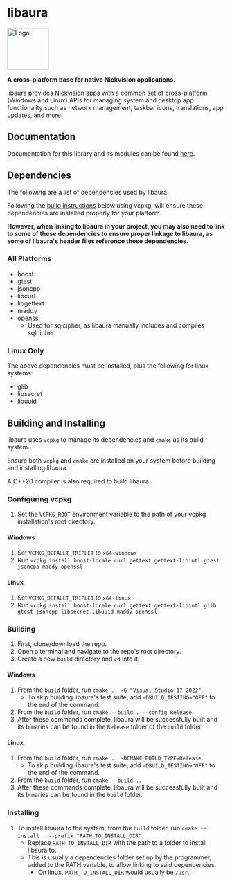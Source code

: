 # libaura

<img width='96' height='96' alt='Logo' src='resources/logo.png'/>

**A cross-platform base for native Nickvision applications.**

libaura provides Nickvision apps with a common set of cross-platform (Windows and Linux) APIs for managing system and desktop app functionality such as network management, taskbar icons, translations, app updates, and more.

## Documentation

Documentation for this library and its modules can be found [here](/docs).

## Dependencies
The following are a list of dependencies used by libaura. 

Following the [build instructions](#building-and-installing) below using vcpkg, will ensure these dependencies are installed properly for your platform.

**However, when linking to libaura in your project, you may also need to link to some of these dependencies to ensure proper linkage to libaura, as some of libaura's header files reference these dependencies.**

### All Platforms
- boost
- gtest
- jsoncpp
- libcurl
- libgettext
- maddy
- openssl
    - Used for sqlcipher, as libaura manually includes and compiles sqlcipher.

### Linux Only
The above dependencies must be installed, plus the following for linux systems:
- glib
- libsecret
- libuuid

## Building and Installing
libaura uses `vcpkg` to manage its dependencies and `cmake` as its build system.

Ensure both `vcpkg` and `cmake` are installed on your system before building and installing libaura.

A C++20 compiler is also required to build libaura.

### Configuring vcpkg
1. Set the `VCPKG_ROOT` environment variable to the path of your vcpkg installation's root directory.
#### Windows
1. Set `VCPKG_DEFAULT_TRIPLET` to `x64-windows`
1. Run `vcpkg install boost-locale curl gettext gettext-libintl gtest jsoncpp maddy openssl`
#### Linux
1. Set `VCPKG_DEFAULT_TRIPLET` to `x64-linux`
1. Run `vcpkg install boost-locale curl gettext gettext-libintl glib gtest jsoncpp libsecret libuuid maddy openssl`

### Building
1. First, clone/download the repo.
1. Open a terminal and navigate to the repo's root directory.
1. Create a new `build` directory and `cd` into it. 
#### Windows
1. From the `build` folder, run `cmake .. -G "Visual Studio 17 2022"`.
    - To skip building libaura's test suite, add `-DBUILD_TESTING="OFF"` to the end of the command.
1. From the `build` folder, run `cmake --build . --config Release`.
1. After these commands complete, libaura will be successfully built and its binaries can be found in the `Release` folder of the `build` folder.
#### Linux
1. From the `build` folder, run `cmake .. -DCMAKE_BUILD_TYPE=Release`.
    - To skip building libaura's test suite, add `-DBUILD_TESTING="OFF"` to the end of the command.
1. From the `build` folder, run `cmake --build .`.
1. After these commands complete, libaura will be successfully built and its binaries can be found in the `build` folder.

### Installing
1. To install libaura to the system, from the `build` folder, run `cmake --install . --prefix "PATH_TO_INSTALL_DIR"`.
    - Replace `PATH_TO_INSTALL_DIR` with the path to a folder to install libaura to. 
    - This is usually a dependencies folder set up by the programmer, added to the PATH variable, to allow linking to said dependencies.
        - On linux, `PATH_TO_INSTALL_DIR` would usually be `/usr`.
